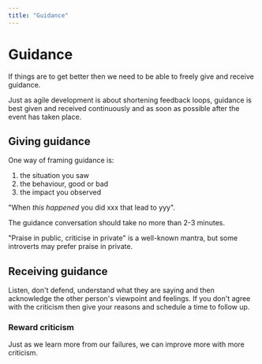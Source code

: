 ```yaml
---
title: "Guidance"
---
```

# Guidance

If things are to get better then we need to be able to freely give and receive guidance.

Just as agile development is about shortening feedback loops, guidance is best given and received continuously and as soon as possible after the event has taken place.

## Giving guidance

One way of framing guidance is:
1. the situation you saw
2. the behaviour, good or bad
3. the impact you observed

"When *this happened* you did xxx that lead to yyy".

The guidance conversation should take no more than 2-3 minutes.

"Praise in public, criticise in private" is a well-known mantra, but some introverts may prefer praise in private.

## Receiving guidance

Listen, don't defend, understand what they are saying and then acknowledge the other person's viewpoint and feelings.
If you don't agree with the criticism then give your reasons and schedule a time to follow up.

### Reward criticism

Just as we learn more from our failures, we can improve more with more criticism.
